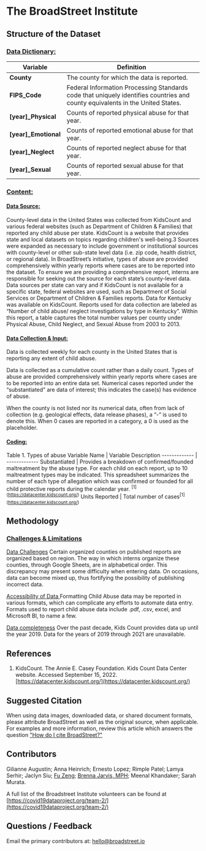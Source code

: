 # The BroadStreet Institute

## Structure of the Dataset

### <u>Data Dictionary:</u>

Variable | Definition
------------- | -------------
<strong>County</strong> | The county for which the data is reported. |
<strong>FIPS_Code</strong> | Federal Information Processing Standards code that uniquely identifies countries and county equivalents in the United States. |
<strong>[year]_Physical</strong> | Counts of reported physical abuse for that year. | 
<strong>[year]_Emotional</strong> | Counts of reported emotional abuse for that year. |
<strong>[year]_Neglect</strong> | Counts of reported neglect abuse for that year. |
<strong>[year]_Sexual</strong> | Counts of reported sexual abuse for that year. |

### <u>Content:</u>

#### <u>Data Source:</u>
County-level data in the United States was collected from KidsCount and various federal websites (such as Department of Children & Families) that reported any child abuse per state. KidsCount is a website that provides state and local datasets on topics regarding children's well-being.3 Sources were expanded as necessary to include government or institutional sources with county-level or other sub-state level data (i.e. zip code, health district, or regional data). In BroadStreet’s initiative, types of abuse are provided comprehensively within yearly reports where cases are to be reported into the dataset. To ensure we are providing a comprehensive report, interns are responsible for seeking out the source for each state’s county-level data. Data sources per state can vary and if KidsCount is not available for a specific state, federal websites are used, such as Department of Social Services or Department of Children & Families reports.
Data for Kentucky was available on KidsCount. Reports used for data collection are labeled as “Number of child abuse/ neglect investigations by type in Kentucky”. Within this report, a table captures the total number values per county under Physical Abuse, Child Neglect, and Sexual Abuse from 2003 to 2013.

#### <u>Data Collection & Input:</u>
Data is collected weekly for each county in the United States that is reporting any extent of child abuse.

Data is collected as a cumulative count rather than a daily count. Types of abuse are provided comprehensively within yearly reports where cases are to be reported into an entire data set. Numerical cases reported under the “substantiated” are data of interest; this indicates the case(s) has evidence of abuse.

When the county is not listed nor its numerical data, often from lack of collection (e.g. geological effects, data release phases), a “-” is used to denote this. When 0 cases are reported in a category, a 0 is used as the placeholder.

#### <u>Coding:</u>
Table 1. Types of abuse
Variable Name  | Variable Description
------------- | ------------- 
Substantiated  | Provides a breakdown of confirmed/founded maltreatment by the abuse type. For each child on each report, up to 10 maltreatment types may be indicated. This spreadsheet summarizes the number of each type of allegation which was confirmed or founded for all child protective reports during the calendar year. <sup>[1] (https://datacenter.kidscount.org/)</sup>
Units Reported  | Total number of cases<sup>[1] (https://datacenter.kidscount.org/)</sup>


## Methodology
### <u>Challenges & Limitations</u>
<u>Data Challenges</u>
Certain organized counties on published reports are organized based on region. The way in which interns organize these counties, through Google Sheets, are in alphabetical order. This discrepancy may present some difficulty when entering data. On occasions, data can become mixed up, thus fortifying the possibility of publishing incorrect data.

<u>Accessibility of Data </u>
Formatting Child Abuse data may be reported in various formats, which can complicate any efforts to automate data entry. Formats used to report child abuse data include .pdf, .csv, excel, and Microsoft Bl, to name a few.

<u>Data completeness</u>
Over the past decade, Kids Count provides data up until the year 2019. Data for the years of 2019 through 2021 are unavailable.


## References

1.  KidsCount. The Annie E. Casey Foundation. Kids Count Data Center website. Accessed September 15, 2022.
[https://datacenter.kidscount.org/](https://datacenter.kidscount.org/)


## Suggested Citation
When using data images, downloaded data, or shared document formats, please attribute BroadStreet as well as the original source, when applicable. For examples and more information, review this article which answers the question  ["How do I cite BroadStreet?"](https://help.broadstreet.io/article/citations/)

## Contributors
Gilianne Augustin; Anna Heinrich; Ernesto Lopez; Rimple Patel; Lamya Serhir; Jaclyn Siu; [Fu Zeng](https://www.linkedin.com/in/fuzeng/); [Brenna Jarvis, MPH](https://www.linkedin.com/in/brenna-jarvis-88b4351b6/); Meenal Khandaker; Sarah Murata. 

A full list of the Broadstreet Institute volunteers can be found at [https://covid19dataproject.org/team-2/](https://covid19dataproject.org/team-2/)

## Questions / Feedback
Email the primary contributors at: hello@broadstreet.io




